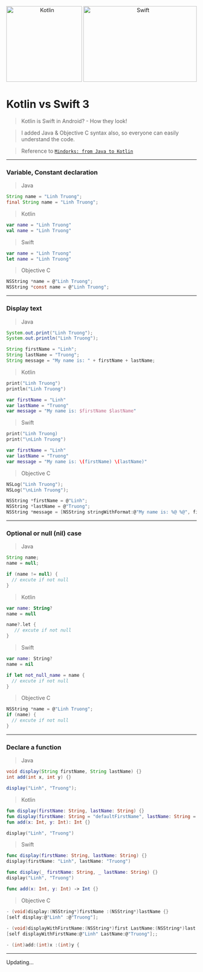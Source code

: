 <p align="center">
<img alt="Kotlin" height="200" width="200" src="http://antonioleiva.com/wp-content/uploads/2015/03/kotlin.png">
<img alt="Swift" height="200" width="300" src="https://cdn1.macworld.co.uk/cmsdata/features/3523633/swift_3_thumb800.jpg">
</p>


</p>


# Kotlin vs Swift 3 

> Kotlin is Swift in Android? - How they look!

> I added Java & Objective C syntax also, so everyone can easily understand the code.

> Reference to [`Mindorks: from Java to Kotlin`](https://github.com/MindorksOpenSource/from-java-to-kotlin)

--- 
### Variable, Constant declaration
> Java

```java
String name = "Linh Truong";
final String name = "Linh Truong";
```

> Kotlin

```kotlin
var name = "Linh Truong"
val name = "Linh Truong"
```

> Swift

```swift
var name = "Linh Truong"
let name = "Linh Truong"
```
> Objective C

```c
NSString *name = @"Linh Truong";
NSString *const name = @"Linh Truong";
```
---
### Display text
> Java

```java
System.out.print("Linh Truong");
System.out.println("Linh Truong");

String firstName = "Linh";
String lastName = "Truong";
String message = "My name is: " + firstName + lastName;
```

> Kotlin

```kotlin
print("Linh Truong")
println("Linh Truong")

var firstName = "Linh"
var lastName = "Truong"
var message = "My name is: $firstName $lastName" 
```

> Swift

```swift
print("Linh Truong)
print("\nLinh Truong")

var firstName = "Linh"
var lastName = "Truong"
var message = "My name is: \(firstName) \(lastName)"
```
> Objective C

```c
NSLog("Linh Truong");
NSLog("\nLinh Truong");

NSString *firstName = @"Linh";
NSString *lastName = @"Truong";
NSString *message = [NSString stringWithFormat:@"My name is: %@ %@", firstName, lastName];
```

---
### Optional or null (nil) case
> Java

```java
String name;
name = null;

if (name != null) {
  // excute if not null
}
```

> Kotlin

```kotlin
var name: String?
name = null

name?.let {
   // excute if not null
}
```

> Swift

```swift
var name: String?
name = nil

if let not_null_name = name {
  // excute if not null
}
```
> Objective C

```c
NSString *name = @"Linh Truong";
if (name) {
  // excute if not null
}
```

---
### Declare a function
> Java

```java
void display(String firstName, String lastName) {}
int add(int x, int y) {}

display("Linh", "Truong");
```

> Kotlin

```kotlin
fun display(firstName: String, lastName: String) {}
fun display(firstName: String = "defaultFirstName", lastName: String = "defaultLastName") {}
fun add(x: Int, y: Int): Int {}

display("Linh", "Truong")
```

> Swift

```swift
func display(firstName: String, lastName: String) {}
display(firstName: "Linh", lastName: "Truong")

func display(_ firstName: String, _ lastName: String) {}
display("Linh", "Truong")

func add(x: Int, y: Int) -> Int {}
```

> Objective C

```c
- (void)display:(NSString*)firstName :(NSString*)lastName {}
[self display:@"Linh" :@"Truong"];
 
- (void)displayWithFirstName:(NSString*)first LastName:(NSString*)last {}
[self displayWithFirstName:@"Linh" LastName:@"Truong"];;

- (int)add:(int)x :(int)y {
```

---

Updating...

